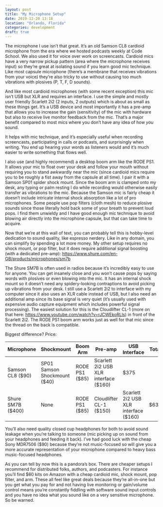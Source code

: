 ```yaml
---
layout: post
title: "My Microphone Setup"
date: 2019-12-20 13:18
location: "Orlando, Florida"
categories: development
draft: true
---
```


The microphone I use isn’t that great. It’s an old Samson CL8 cardioid
microphone from the era where we hosted podcasts weekly at Code School.
We also used it for voice over work on screencasts. Cardioid mics have a
very narrow pickup pattern (area where the microphone receives input) so
they’re great at isolating sound if you learn good mic technique. Like
most capsule microphone (there’s a membrane that receives vibrations
from your voice) they’re also tricky to use without causing too much
vibrations with plosives (P, T, F, D sounds).

And like most cardioid microphones (with some recent exception) this mic
isn’t USB but XLR and requires an interface. I use the simple and mostly
user friendly Scarlett 2i2 (2 inputs, 2 outputs) which is about as small
as these things get. It’s a USB device and most importantly it has a
pre-amp that allows you to increase the gain (sensitivity) of the mic
with hardware but also to receive live monitor feedback from the mic.
That’s a major benefit compared to most mics where you don’t have any
idea of how *you* sound.

It helps with mic technique, and it’s especially useful when recording
screencasts, participating in calls or podcasts, and surprisingly when
writing. You end up hearing your words as listeners would and it’s much
easier to write something that flows well.

I also use (and highly recommend) a desktop boom arm like the RODE PS1.
It allows your mic to float over your desk and follow your mouth without
requiring you to stand awkwardly near the mic (since cardioid mics
require you to be roughly a fist away from the capsule at all time). I
pair it with a Samson SP01 spider shock mount. Since the boom arm is
clamped onto my desk, any typing or palm resting I do while recording
would otherwise easily transfer as vibrations to the mic. Because the
Samson mic is fairly cheap it doesn’t include intricate internal shock
absorption like a lot of pro microphones. Some people use pop filters
(cloth mesh) to reduce plosive sounds since those literally hold back
some of your breath to prevent loud pops. I find them unwieldy and I
have good enough mic technique to avoid blowing air directly into the
microphone capsule, but that can take time to acquire.

Now that we’re at this wall of text, you can probably tell this is
hobby-level dedication to sound quality, like espresso nerdery. Like in
any domain, you can simplify by spending a lot more money. My other
setup requires no shock mount, or pop filter, but it does require
additional signal boosting (with a dedicated pre-amp):
https://www.shure.com/en-GB/products/microphones/sm7b

The Shure SM7B is often used in radios because it’s incredibly easy to
use for anyone. You can get insanely close and you won’t cause pops by
saying words with plosives or even blowing into the mic. It has an
internal shock mount so it doesn’t need any spidery-looking contraptions
to avoid picking up vibrations from your desk. I still use a Scarlett
2i2 to interface with my computer since it also uses an XLR cable
instead of USB, but I also need an additional amp since its base signal
is very quiet (it’s usually used with expensive audio capture equipment
which includes powerful signal processing). The easiest solution for
this is the Cloudlifter CL-1 (more on that here:
https://www.youtube.com/watch?v=rJCWEkoRLls) in front of the Scarlett
2i2. The RODE PS1 boom arm works just as well for that mic since the
thread on the back is compatible.

Biggest difference? Price:

| Microphone | Shockmount | Boom Arm | Pre-amp | USB Interface | Total |
| --- | --- | --- | --- | --- | --- |
| Samson CL8 ($90) | SP01 Samson Shockmount ($40) | RODE PS1 ($85) | Scarlett 2i2 USB XLR interface ($160) | $375 |
| Shure SM7B ($400) | None | RODE PS1 ($85) | Cloudlifter CL-1 ($150) | Scarlett 2i2 USB XLR interface ($160) | $635 |

You’ll also need quality closed cup headphones for both to avoid sound
leakage when you’re talking to someone (mic picking up on sound from
your headphones and feeding it back). I’ve had good luck with the cheap
Sony MDR7506 ($90) because they’re not music-focused so will give you a
more accurate representation of your microphone compared to heavy bass
music-focused headphones.

As you can tell by now this is a pandora’s box. There are cheaper setups
I recommend for distributed folks, authors, and podcasters. For instance
you’ll find $60 kits on Amazon with a cheap cardioid mic, shock mount,
pop filter, and arm. These all feel like great deals because they’re
all-in-one but you get what you pay for and not having live monitoring
or gain/volume control means you’re constantly fiddling with software
sound input controls and you have no idea what you sound like on a very
sensitive microphone. So be warned.
